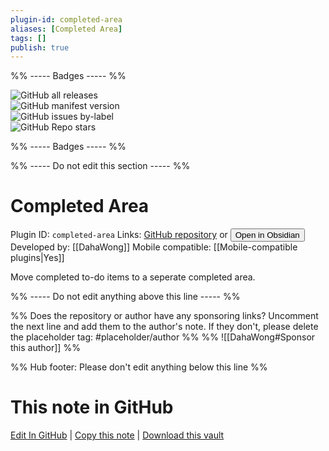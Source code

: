 ```yaml
---
plugin-id: completed-area
aliases: [Completed Area]
tags: []
publish: true
---
```


%% ----- Badges ----- %%

![GitHub all releases](https://img.shields.io/github/downloads/DahaWong/obsidian-completed-area/total?color=573E7A&logo=github&style=for-the-badge)  
![GitHub manifest version](https://img.shields.io/github/manifest-json/v/DahaWong/obsidian-completed-area?color=573E7A&logo=github&style=for-the-badge)  
![GitHub issues by-label](https://img.shields.io/github/issues/DahaWong/obsidian-completed-area/help%20wanted?color=573E7A&logo=github&style=for-the-badge)  
![GitHub Repo stars](https://img.shields.io/github/stars/DahaWong/obsidian-completed-area?color=573E7A&logo=github&style=for-the-badge)

%% ----- Badges ----- %%

%% ----- Do not edit this section ----- %%

# Completed Area

Plugin ID: `completed-area`
Links: [GitHub repository](https://github.com/DahaWong/obsidian-completed-area) or [<button id=HH>Open in Obsidian</button>](obsidian://show-plugin?id=completed-area)
Developed by: [[DahaWong]]
Mobile compatible: [[Mobile-compatible plugins|Yes]]

Move completed to-do items to a seperate completed area.

%% ----- Do not edit anything above this line ----- %%

%% Does the repository or author have any sponsoring links? Uncomment the next line and add them to the author's note. If they don't, please delete the placeholder tag: #placeholder/author %%
%% ![[DahaWong#Sponsor this author]] %%

%% Hub footer: Please don't edit anything below this line %%

# This note in GitHub

<span class="git-footer">[Edit In GitHub](https://github.dev/obsidian-community/obsidian-hub/blob/main/02%20-%20Community%20Expansions/02.05%20All%20Community%20Expansions/Plugins/completed-area.md "git-hub-edit-note") | [Copy this note](https://raw.githubusercontent.com/obsidian-community/obsidian-hub/main/02%20-%20Community%20Expansions/02.05%20All%20Community%20Expansions/Plugins/completed-area.md "git-hub-copy-note") | [Download this vault](https://github.com/obsidian-community/obsidian-hub/archive/refs/heads/main.zip "git-hub-download-vault") </span>

